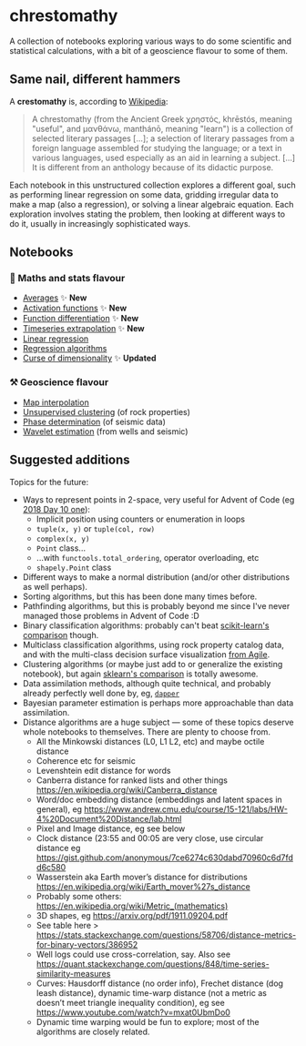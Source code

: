 # chrestomathy

A collection of notebooks exploring various ways to do some scientific and statistical calculations, with a bit of a geoscience flavour to some of them.


## Same nail, different hammers

A **crestomathy** is, according to [Wikipedia](https://en.wikipedia.org/wiki/Chrestomathy):

> A chrestomathy (from the Ancient Greek χρηστός, khrēstós, meaning "useful", and μανθάνω, manthánō, meaning "learn") is a collection of selected literary passages [...]; a selection of literary passages from a foreign language assembled for studying the language; or a text in various languages, used especially as an aid in learning a subject. [...] It is different from an anthology because of its didactic purpose.

Each notebook in this unstructured collection explores a different goal, such as performing linear regression on some data, gridding irregular data to make a map (also a regression), or solving a linear algebraic equation. Each exploration involves stating the problem, then looking at different ways to do it, usually in increasingly sophisticated ways.


## Notebooks

### 🥨 Maths and stats flavour

- [Averages](notebooks/Averages.ipynb) ✨ **New**
- [Activation functions](notebooks/Activation_functions.ipynb) ✨ **New**
- [Function differentiation](notebooks/Function_differentiation.ipynb) ✨ **New**
- [Timeseries extrapolation](notebooks/Timeseries_extrapolation.ipynb) ✨ **New**
- [Linear regression](notebooks/Linear_regression.ipynb)
- [Regression algorithms](notebooks/Regression_algorithms.ipynb)
- [Curse of dimensionality](notebooks/Curse_of_dimensionality.ipynb) ✨ **Updated**

### ⚒️  Geoscience flavour

- [Map interpolation](notebooks/Map_interpolation.ipynb)
- [Unsupervised clustering](notebooks/Unsupervised_clustering.ipynb) (of rock properties)
- [Phase determination](notebooks/Phase_determination.ipynb) (of seismic data)
- [Wavelet estimation](notebooks/Wavelet_estimation.ipynb) (from wells and seismic)


## Suggested additions

Topics for the future:

- Ways to represent points in 2-space, very useful for Advent of Code (eg [2018 Day 10 one](https://github.com/kwinkunks/aoc18/blob/master/day10.py)):
  - Implicit position using counters or enumeration in loops
  - `tuple(x, y)` or `tuple(col, row)`
  - `complex(x, y)`
  - `Point` class...
  - ...with `functools.total_ordering`, operator overloading, etc
  - `shapely.Point` class
- Different ways to make a normal distribution (and/or other distributions as well perhaps).
- Sorting algorithms, but this has been done many times before.
- Pathfinding algorithms, but this is probably beyond me since I've never managed those problems in Advent of Code :D
- Binary classification algorithms: probably can't beat [scikit-learn's comparison](https://scikit-learn.org/1.5/auto_examples/classification/plot_classifier_comparison.html) though.
- Multiclass classification algorithms, using rock property catalog data, and with the multi-class decision surface visualization [from Agile](https://github.com/agilescientific/geocomputing/blob/develop/prod/Classification_algorithms.ipynb).
- Clustering algorithms (or maybe just add to or generalize the existing notebook), but again [sklearn's comparison](https://scikit-learn.org/1.5/auto_examples/cluster/plot_cluster_comparison.html) is totally awesome.
- Data assimilation methods, although quite technical, and probably already perfectly well done by, eg, [`dapper`](https://github.com/nansencenter/DAPPER)
- Bayesian parameter estimation is perhaps more approachable than data assimilation.
- Distance algorithms are a huge subject &mdash; some of these topics deserve whole notebooks to themselves. There are plenty to choose from.
  - All the Minkowski distances (L0, L1 L2, etc) and maybe octile distance
  - Coherence etc for seismic
  - Levenshtein edit distance for words
  - Canberra distance for ranked lists and other things https://en.wikipedia.org/wiki/Canberra_distance
  - Word/doc embedding distance (embeddings and latent spaces in general), eg https://www.andrew.cmu.edu/course/15-121/labs/HW-4%20Document%20Distance/lab.html
  - Pixel and Image distance, eg see below
  - Clock distance (23:55 and 00:05 are very close, use circular distance eg https://gist.github.com/anonymous/7ce6274c630dabd70960c6d7fdd6c580
  - Wasserstein aka Earth mover’s distance for distributions https://en.wikipedia.org/wiki/Earth_mover%27s_distance
  - Probably some others: https://en.wikipedia.org/wiki/Metric_(mathematics)
  - 3D shapes, eg https://arxiv.org/pdf/1911.09204.pdf
  - See table here > https://stats.stackexchange.com/questions/58706/distance-metrics-for-binary-vectors/386952
  - Well logs could use cross-correlation, say. Also see https://quant.stackexchange.com/questions/848/time-series-similarity-measures
  - Curves: Hausdorff distance (no order info), Frechet distance (dog leash distance), dynamic time-warp distance (not a metric as doesn’t meet triangle inequality condition), eg see https://www.youtube.com/watch?v=mxat0UbmDo0
  - Dynamic time warping would be fun to explore; most of the algorithms are closely related.
